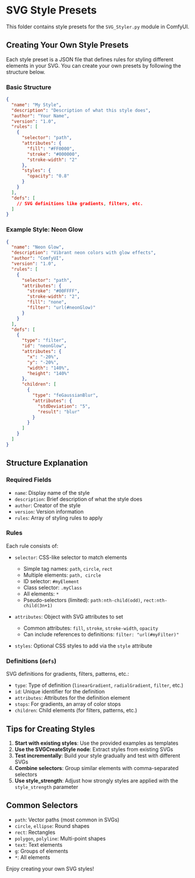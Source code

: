 # SVG Style Presets

This folder contains style presets for the `SVG_Styler.py` module in ComfyUI.

## Creating Your Own Style Presets

Each style preset is a JSON file that defines rules for styling different elements in your SVG. You can create your own presets by following the structure below.

### Basic Structure

```json
{
  "name": "My Style",
  "description": "Description of what this style does",
  "author": "Your Name",
  "version": "1.0",
  "rules": [
    {
      "selector": "path",
      "attributes": {
        "fill": "#FF0000",
        "stroke": "#000000",
        "stroke-width": "2"
      },
      "styles": {
        "opacity": "0.8"
      }
    }
  ],
  "defs": [
    // SVG definitions like gradients, filters, etc.
  ]
}
```

### Example Style: Neon Glow

```json
{
  "name": "Neon Glow",
  "description": "Vibrant neon colors with glow effects",
  "author": "ComfyUI",
  "version": "1.0",
  "rules": [
    {
      "selector": "path",
      "attributes": {
        "stroke": "#00FFFF",
        "stroke-width": "2",
        "fill": "none",
        "filter": "url(#neonGlow)"
      }
    }
  ],
  "defs": [
    {
      "type": "filter",
      "id": "neonGlow",
      "attributes": {
        "x": "-20%",
        "y": "-20%",
        "width": "140%",
        "height": "140%"
      },
      "children": [
        {
          "type": "feGaussianBlur",
          "attributes": {
            "stdDeviation": "5",
            "result": "blur"
          }
        }
      ]
    }
  ]
}
```

## Structure Explanation

### Required Fields

- `name`: Display name of the style
- `description`: Brief description of what the style does
- `author`: Creator of the style
- `version`: Version information
- `rules`: Array of styling rules to apply

### Rules

Each rule consists of:

- `selector`: CSS-like selector to match elements
  - Simple tag names: `path`, `circle`, `rect`
  - Multiple elements: `path, circle`
  - ID selector: `#myElement`
  - Class selector: `.myClass`
  - All elements: `*`
  - Pseudo-selectors (limited): `path:nth-child(odd)`, `rect:nth-child(3n+1)`

- `attributes`: Object with SVG attributes to set
  - Common attributes: `fill`, `stroke`, `stroke-width`, `opacity`
  - Can include references to definitions: `filter: "url(#myFilter)"`

- `styles`: Optional CSS styles to add via the `style` attribute

### Definitions (`defs`)

SVG definitions for gradients, filters, patterns, etc.:

- `type`: Type of definition (`linearGradient`, `radialGradient`, `filter`, etc.)
- `id`: Unique identifier for the definition
- `attributes`: Attributes for the definition element
- `stops`: For gradients, an array of color stops
- `children`: Child elements (for filters, patterns, etc.)

## Tips for Creating Styles

1. **Start with existing styles**: Use the provided examples as templates
2. **Use the SVGCreateStyle node**: Extract styles from existing SVGs
3. **Test incrementally**: Build your style gradually and test with different SVGs
4. **Combine selectors**: Group similar elements with comma-separated selectors
5. **Use style_strength**: Adjust how strongly styles are applied with the `style_strength` parameter

## Common Selectors

- `path`: Vector paths (most common in SVGs)
- `circle`, `ellipse`: Round shapes
- `rect`: Rectangles
- `polygon`, `polyline`: Multi-point shapes
- `text`: Text elements
- `g`: Groups of elements
- `*`: All elements

Enjoy creating your own SVG styles!